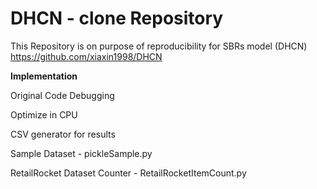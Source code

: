 # DHCN - clone Repository

This Repository is on purpose of reproducibility for SBRs model (DHCN) https://github.com/xiaxin1998/DHCN

**Implementation**

Original Code Debugging

Optimize in CPU

CSV generator for results

Sample Dataset - pickleSample.py

RetailRocket Dataset Counter - RetailRocketItemCount.py

